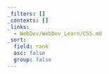 ```yaml
---
_filters: []
_contexts: []
_links:
  - WebDev/WebDev_Learn/CSS.md
_sort:
  field: rank
  asc: false
  group: false
---
```

